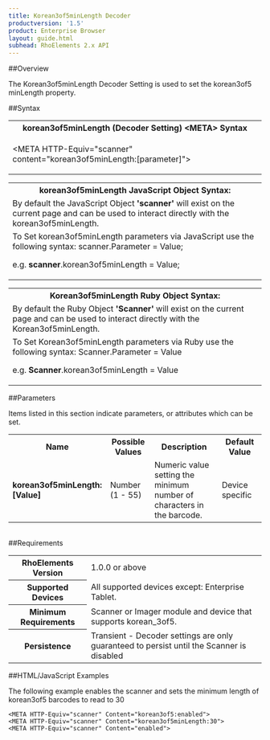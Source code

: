 ```yaml
---
title: Korean3of5minLength Decoder
productversion: '1.5'
product: Enterprise Browser
layout: guide.html
subhead: RhoElements 2.x API
---
```


##Overview

The Korean3of5minLength Decoder Setting is used to set the korean3of5 minLength property.

##Syntax

<table class="re-table"><tr><th class="tableHeading">korean3of5minLength (Decoder Setting) &lt;META&gt; Syntax
</th></tr><tr><td class="clsSyntaxCells clsOddRow"><p>&lt;META HTTP-Equiv="scanner" content="korean3of5minLength:[parameter]"&gt;</p></td></tr></table>
<table class="re-table"><tr><th class="tableHeading">korean3of5minLength JavaScript Object Syntax:</th></tr><tr><td class="clsSyntaxCells clsOddRow">
By default the JavaScript Object <b>'scanner'</b> will exist on the current page and can be used to interact directly with the korean3of5minLength.
</td></tr><tr><td class="clsSyntaxCells clsEvenRow">
To Set korean3of5minLength parameters via JavaScript use the following syntax: scanner.Parameter = Value;
<P />e.g. <b>scanner</b>.korean3of5minLength = Value;
</td></tr></table>
<table class="re-table"><tr><th class="tableHeading">Korean3of5minLength Ruby Object Syntax:</th></tr><tr><td class="clsSyntaxCells clsOddRow">
By default the Ruby Object <b>'Scanner'</b> will exist on the current page and can be used to interact directly with the Korean3of5minLength.
</td></tr><tr><td class="clsSyntaxCells clsEvenRow">
To Set Korean3of5minLength parameters via Ruby use the following syntax: Scanner.Parameter = Value
<P />e.g. <b>Scanner</b>.korean3of5minLength = Value
</td></tr></table>



##Parameters


Items listed in this section indicate parameters, or attributes which can be set.
<table class="re-table"><col width="20%" /><col width="20%" /><col width="38%" /><col width="22%" /><tr><th class="tableHeading">Name</th><th class="tableHeading">Possible Values</th><th class="tableHeading">Description</th><th class="tableHeading">Default Value</th></tr><tr><td class="clsSyntaxCells clsOddRow"><b>korean3of5minLength:[Value]
</b></td><td class="clsSyntaxCells clsOddRow">Number (1 - 55)</td><td class="clsSyntaxCells clsOddRow">Numeric value setting the minimum number of characters in the barcode.</td><td class="clsSyntaxCells clsOddRow">Device specific</td></tr></table>
<table class="re-table"><col width="78%" /><col width="8%" /><col width="1%" /><col width="5%" /><col width="1%" /><col width="5%" /><col width="2%" /></table>





##Requirements

<table class="re-table"><tr><th class="tableHeading">RhoElements Version</th><td class="clsSyntaxCell clsEvenRow">1.0.0 or above
</td></tr><tr><th class="tableHeading">Supported Devices</th><td class="clsSyntaxCell clsOddRow">All supported devices except: Enterprise Tablet.</td></tr><tr><th class="tableHeading">Minimum Requirements</th><td class="clsSyntaxCell clsOddRow">Scanner or Imager module and device that supports korean_3of5.</td></tr><tr><th class="tableHeading">Persistence</th><td class="clsSyntaxCell clsEvenRow">Transient - Decoder settings are only guaranteed to persist until the Scanner is disabled</td></tr></table>


##HTML/JavaScript Examples

The following example enables the scanner and sets the minimum length of korean3of5 barcodes to read to 30

	<META HTTP-Equiv="scanner" Content="korean3of5:enabled">
	<META HTTP-Equiv="scanner" Content="korean3of5minLength:30">
	<META HTTP-Equiv="scanner" Content="enabled">
					





